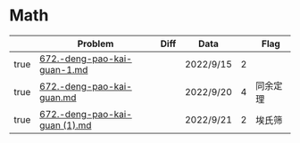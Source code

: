 # Math



<table><thead><tr><th data-type="checkbox"> </th><th>Problem</th><th data-type="select">Diff</th><th>Data</th><th data-type="rating" data-max="5"></th><th>Flag</th></tr></thead><tbody><tr><td>true</td><td><a data-mention href="672.-deng-pao-kai-guan-1.md">672.-deng-pao-kai-guan-1.md</a></td><td></td><td>2022/9/15</td><td>2</td><td></td></tr><tr><td>true</td><td><a data-mention href="672.-deng-pao-kai-guan.md">672.-deng-pao-kai-guan.md</a></td><td></td><td>2022/9/20</td><td>4</td><td>同余定理</td></tr><tr><td>true</td><td><a data-mention href="672.-deng-pao-kai-guan (1).md">672.-deng-pao-kai-guan (1).md</a></td><td></td><td>2022/9/21</td><td>2</td><td>埃氏筛</td></tr></tbody></table>

